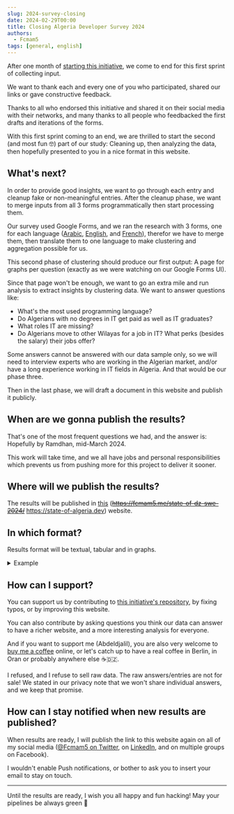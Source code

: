 ```yaml
---
slug: 2024-survey-closing
date: 2024-02-29T00:00
title: Closing Algeria Developer Survey 2024
authors: 
  - Fcmam5
tags: [general, english]
---
```


After one month of [starting this initiative](/blog/kickstart-survey-2024), we come to end for this first sprint of collecting input.

We want to thank each and every one of you who participated, shared our links or gave constructive feedback.

Thanks to all who endorsed this initiative and shared it on their social media with their networks, and many thanks to all people who feedbacked the first drafts and iterations of the forms.

With this first sprint coming to an end, we are thrilled to start the second (and most fun 🤓) part of our study: Cleaning up, then analyzing the data, then hopefully presented to you in a nice format in this website.

<!-- truncate -->

## What's next?

In order to provide good insights, we want to go through each entry and cleanup fake or non-meaningful entries. After the cleanup phase, we want to merge inputs from all 3 forms programmatically then start processing them.

Our survey used Google Forms, and we ran the research with 3 forms, one for each language ([Arabic](https://forms.gle/gZWWXLC9Gh1d1BJFA), [English](https://forms.gle/CCks5wiEXB7MgBqV7), and [French](https://forms.gle/D9GLGqS7bR3qQr43A)), therefor we have to merge them, then translate them to one language to make clustering and aggregation possible for us.

This second phase of clustering should produce our first output: A page for graphs per question (exactly as we were watching on our Google Forms UI).

Since that page won't be enough, we want to go an extra mile and run analysis to extract insights by clustering data. We want to answer questions like: 

- What's the most used programming language? 
- Do Algerians with no degrees in IT get paid as well as IT graduates?
- What roles IT are missing?
- Do Algerians move to other Wilayas for a job in IT? What perks (besides the salary) their jobs offer?

Some answers cannot be answered with our data sample only, so we will need to interview experts who are working in the Algerian market, and/or have a long experience working in IT fields in Algeria. And that would be our phase three.

Then in the last phase, we will draft a document in this website and publish it publicly.

## When are we gonna publish the results?

That's one of the most frequent questions we had, and the answer is: Hopefully by Ramdhan, mid-March 2024.

This work will take time, and we all have jobs and personal responsibilities which prevents us from pushing more for this project to deliver it sooner.

## Where will we publish the results? 

The results will be published in [this](https://state-of-algeria.dev/) (~~https://fcmam5.me/state-of-dz-swe-2024/~~ https://state-of-algeria.dev) website.

## In which format?

Results format will be textual, tabular and in graphs.

<details>
<summary>Example</summary>

**Do you live in Algeria?**

```mermaid
pie
    "Yes": 1
    "No": 1
    "Preferred not to say": 1
   
```

|        Label         | Count |
| :------------------: | :---: |
|         Yes          |   1   |
|          No          |   1   |
| Preferred not to say |   1   |
</details>

## How can I support?

You can support us by contributing to [this initiative's repository](https://github.com/Fcmam5/state-of-dz-swe-2024), by fixing typos, or by improving this website.

You can also contribute by asking questions you think our data can answer to have a richer website, and a more interesting analysis for everyone.

And if you want to support me (Abdeldjalil), you are also very welcome to [buy me a coffee](https://ko-fi.com/fcmam5) online, or let's catch up to have a real coffee in Berlin, in Oran or probably anywhere else ☕️🇩🇿.

I refused, and I refuse to sell raw data. The raw answers/entries are not for sale! We stated in our privacy note that we won't share individual answers, and we keep that promise.

## How can I stay notified when new results are published?

When results are ready, I will publish the link to this website again on all of my social media ([@Fcmam5 on Twitter](https://twitter.com/fcmam5), on [LinkedIn](https://www.linkedin.com/in/fcmam5/), and on multiple groups on Facebook).

I wouldn't enable Push notifications, or bother to ask you to insert your email to stay on touch.

----

Until the results are ready, I wish you all happy and fun hacking! May your pipelines be always green 🙏
